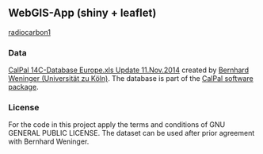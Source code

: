 ## WebGIS-App (shiny + leaflet)

[radiocarbon1](https://nevrome.shinyapps.io/radiocarbon1/)

### Data

[CalPal 14C-Database Europe.xls Update 11.Nov.2014](https://uni-koeln.academia.edu/BernhardWeninger/CalPal) created by [Bernhard Weninger (Universität zu Köln)](http://ufg.phil-fak.uni-koeln.de/10115.html?&L=0). The database is part of the [CalPal software package](http://monrepos-rgzm.de/forschung/ausstattung.html#calpal).

### License

For the code in this project apply the terms and conditions of GNU GENERAL PUBLIC LICENSE. The dataset can be used after prior agreement with Bernhard Weninger. 
